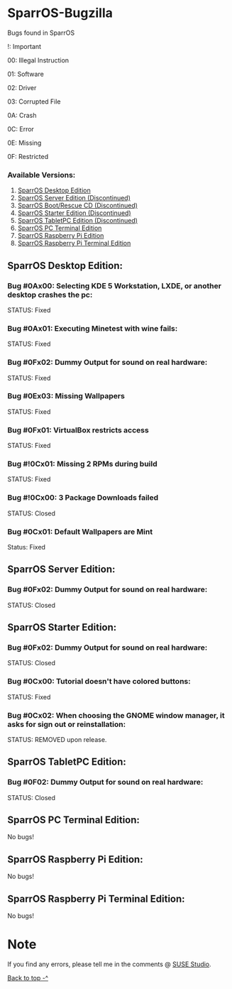 <a id="top" name="top">
</a>

# SparrOS-Bugzilla
Bugs found in SparrOS

!: Important

00: Illegal Instruction

01: Software

02: Driver

03: Corrupted File

0A: Crash

0C: Error

0E: Missing

0F: Restricted

### Available Versions:
1. <a href="#SparrOS-Desktop-Edition">SparrOS Desktop Edition</a>
2. <a href="#SparrOS-Server-Edition">SparrOS Server Edition (Discontinued)</a>
3. <a href="#">SparrOS Boot/Rescue CD (Discontinued)</a>
4. <a href="#SparrOS-Starter-Edition">SparrOS Starter Edition (Discontinued)</a>
5. <a href="#SparrOS-TabletPC-Edition">SparrOS TabletPC Edition (Discontinued)</a>
6. <a href="#SparrOS-Terminal-Edition">SparrOS PC Terminal Edition</a>
7. <a href="#SparrOS-Pi-Edition">SparrOS Raspberry Pi Edition</a>
8. <a href="#SparrOS-Terminal-Pi-Edition">SparrOS Raspberry Pi Terminal Edition</a>

<a id="SparrOS-Desktop-Edition" name="SparrOS-Desktop-Edition">
</a>

## SparrOS Desktop Edition:

### Bug #0Ax00: Selecting KDE 5 Workstation, LXDE, or another desktop crashes the pc:
STATUS: Fixed

### Bug #0Ax01: Executing Minetest with wine fails:
STATUS: Fixed

### Bug #0Fx02: Dummy Output for sound on real hardware:
STATUS: Fixed

### Bug #0Ex03: Missing Wallpapers
STATUS: Fixed

### Bug #0Fx01: VirtualBox restricts access
STATUS: Fixed

### Bug #!0Cx01: Missing 2 RPMs during build
STATUS: Fixed

### Bug #!0Cx00: 3 Package Downloads failed
STATUS: Closed

### Bug #0Cx01: Default Wallpapers are Mint
Status: Fixed

<a id="SparrOS-Server-Edition" name="SparrOS-Server-Edition">
</a>

## SparrOS Server Edition:

### Bug #0Fx02: Dummy Output for sound on real hardware:
STATUS: Closed

<a id="SparrOS-Starter-Edition" name="SparrOS-Starter-Edition">
</a>

## SparrOS Starter Edition:

### Bug #0Fx02: Dummy Output for sound on real hardware:
STATUS: Closed

### Bug #0Cx00: Tutorial doesn't have colored buttons:
STATUS: Fixed

### Bug #0Cx02: When choosing the GNOME window manager, it asks for sign out or reinstallation:
STATUS: REMOVED upon release.

<a id="SparrOS-TabletPC-Edition" name="SparrOS-TabletPC-Edition">
</a>

## SparrOS TabletPC Edition:

### Bug #0F02: Dummy Output for sound on real hardware:
STATUS: Closed

<a id="SparrOS-Terminal-Edition" name="SparrOS-Terminal-Edition">
<a/>

## SparrOS PC Terminal Edition:
No bugs!

<a id="SparrOS-Pi-Edition" name="SparrOS-Pi-Edition">
</a>

## SparrOS Raspberry Pi Edition:
No bugs!

<a id="SparrOS-Terminal-Pi-Edition" name="SparrOS-Terminal-Pi-Edition">
</a>

## SparrOS Raspberry Pi Terminal Edition:
No bugs!

# Note
If you find any errors, please tell me in the comments @ <a href="https://susestudio.com/u/yoe">SUSE Studio</a>.

<a href="#top">Back to top -^
</a>
